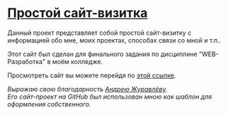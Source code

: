 # [Простой сайт-визитка](https://seigtm.github.io)

Данный проект представляет собой простой сайт-визитку с информацией обо мне, моих проектах, способах связи со мной и т.п..

Этот сайт был сделан для финального задания по дисциплине "WEB-Разработка" в моём колледже.

Просмотреть сайт вы можете перейдя по [этой ссылке](https://seigtm.github.io).

_Выражаю свою благодарность [Андрею Журавлёву](https://github.com/andreycrane/andreycrane.github.io)._  
_Его сайт-проект на GitHub был использован мною как шаблон для оформления собственного._
